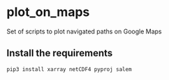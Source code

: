 # plot_on_maps
Set of scripts to plot navigated paths on Google Maps

## Install the requirements
```
pip3 install xarray netCDF4 pyproj salem
```
